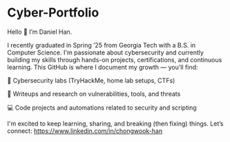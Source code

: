 # Cyber-Portfolio
Hello 👋 I’m Daniel Han.

I recently graduated in Spring ’25 from Georgia Tech with a B.S. in Computer Science. I'm passionate about cybersecurity and currently building my skills through hands-on projects, certifications, and continuous learning.
This GitHub is where I document my growth — you'll find:

🚨 Cybersecurity labs (TryHackMe, home lab setups, CTFs)

🔐 Writeups and research on vulnerabilities, tools, and threats

💻 Code projects and automations related to security and scripting

I'm excited to keep learning, sharing, and breaking (then fixing) things.
Let’s connect: https://www.linkedin.com/in/chongwook-han
